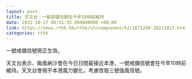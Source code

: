 ```yaml
---
layout: post
title: 天文台：一號戒備信號在今早10時前維持
date: 2022-10-17 06:51:55.000000000 +08:00
link: https://news.rthk.hk/rthk/ch/component/k2/1671268-20221017.htm
categories: rthk
---
```


一號戒備信號現正生效。

天文台表示，颱風納沙會在今日日間最接近本港，一號戒備信號會在今早10時前維持。天文台會視乎本港風力變化，考慮改發三號強風信號。
